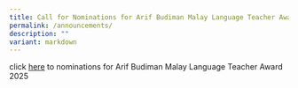 ```yaml
---
title: Call for Nominations for Arif Budiman Malay Language Teacher Award 2025
permalink: /announcements/
description: ""
variant: markdown
---
```

click [here](/files/Announcements/Press_Release_Nominations_for_Arif_Budiman_Malay_Language_Teacher_Award_2025__moe_.pdf) to nominations for Arif Budiman Malay Language Teacher Award 2025